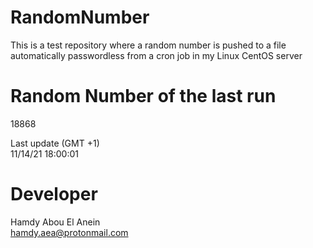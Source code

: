 # RandomNumber    
This is a test repository where a random number is pushed to a file automatically passwordless from a cron job in my Linux CentOS server    
# Random Number of the last run   
18868
      
Last update (GMT +1)    
11/14/21 18:00:01
# Developer    
Hamdy Abou El Anein   
hamdy.aea@protonmail.com
